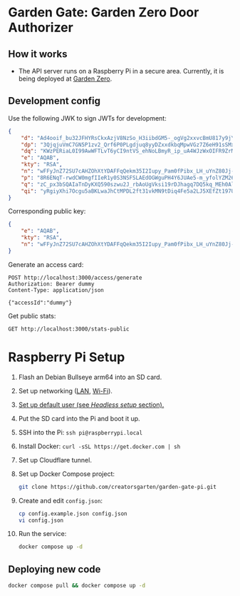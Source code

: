 # Garden Gate: Garden Zero Door Authorizer

## How it works

-   The API server runs on a Raspberry Pi in a secure area. Currently, it is being deployed at [Garden Zero](https://creatorsgarten.org/wiki/GardenZero).

## Development config

Use the following JWK to sign JWTs for development:

```json
{
    "d": "Ad4ooif_bu32JFHYRsCkxAzjV8NzSo_H3iibdGM5-_ogVg2xxvcBmU817y9jYi6NjHFjcIyAJi8bkPeVqI2-f8k5YjHp8o8J6Y6UC17o-OEhNXBZDSp5OAWk1rXZsdz6jAv4J1wfGxbgefNP9RxZ97qHTXq7vAnLH5D5qF1b3cOlRICO0W2dJbRjkHgO6kAVK79RbLtkv_Zlljoxrykq9CTn_lE477fr7wyJK7guXDJwdDvfE5j6os_7syClXPWGpHuHF6ngyF1fEmsdwKVYdD6FStVzq9Plks3qjoh4FphgvUqX1NUvcrx_aXkaukS8FM3U9tryxbnm4cx6CDuV8Q",
    "dp": "3QjqjuVmC7GN5P1zv2_Qrf6P0PLgdjuq8yyDZxxdkbqMpwVGz7Z6eH91sSMxHyo86UQjH-2hSvJeAtw0dTvJht9tDQdW8cyR0s5c5rXv3QGXxanOzBuvwXNwNHZ_Pv5n9Si2EDnk4D05XjfXIN78Ktzm3qnsXcaRsqBywaC3z-k",
    "dq": "KWzPERiaL0I99AwWFTLvT6yCI9ntVS_ehNoLBmyR_ip_uA4WJzWxOIFR9ZrMs_jOIg6YtbsLvDUMNGu7Gd3aXcATocCinl6eORPA5hIxZ5dMvEM8odQ_T8e-IJrrmHE2kAVmvMh-T9jUHivnNwJ1tDFMkEXEUKZvrHv9cxHzbYE",
    "e": "AQAB",
    "kty": "RSA",
    "n": "wFFyJnZ72SU7cAHZOhXtYDAFFqQekm35I2Iupy_Pam0fPibx_LH_uYnZ80Jj-YoMEHcA-vLOmoxEZ20L66ZUrNWi27h3Pbtp0SPWJpfEY8lWGSkFO_ARF3k1CB666FcKRC3ub4UdPoj5skper-KrxXp7env2qFTt2DjM2zSUdg6fZuTFMRr4A1fx3dCKVapDAwAOZgPjU6EYtpGiKa2A7FmXsRKg0BdjFlLfYSADxjwM7hOR5q106Fq1JJAzUPbDlRMlIlno0WYhbCpHJzBIhOoTi-xUi_4A3F2U9Om29PAO4qAyW6HVCA_BHyjvCEkhkyxoGnFTCPC4PROFU91pNQ",
    "p": "8R6ENqT-rwdCW0mgfIIeR1y0S3NSFSLAEdOGWguPH4Y6JUAe5-m_yfolYZM26z7ednsY3BT4To6DYmG_Unzp9tnljIIRCEXl3jxRu6WFjDkNIS8SBAQbbfEyBEXLyC-voh8nb7wvQafnXklu-KeANUkjCHunXgWAzUsPtyHqiy0",
    "q": "zC_px3bSQAIaTnDyKXQ590szwu2J_rbAoUgVksi19rDJhagq7DQ5kq_MEh0Al6w_XKnzJQoxvNuApPddc2NHE-rFMf0A56_Wj0mCzsT-9MTvbubo_ismldqvI-jSeLL3FwboUjzm5kKeK77LYJwf28iQNBuBgoR5H_R8IZE4-yk",
    "qi": "yRgiyXhi7Ocgu5aBKLwaJhCtMPDL2ft31vkMN9tDiq4Fe5a2LJ5XEfZt197U-eNGKNmzdp62Ci9MflEakL1ePvA4H7NYXNWNIMH3hkMSKIPggz6ax-fIRNMiDkBKsEAcOV1TXvSQqvlcMTW7Yd8kyqD1f6jqs8iLRm99FVmUZAM"
}
```

Corresponding public key:

```json
{
    "e": "AQAB",
    "kty": "RSA",
    "n": "wFFyJnZ72SU7cAHZOhXtYDAFFqQekm35I2Iupy_Pam0fPibx_LH_uYnZ80Jj-YoMEHcA-vLOmoxEZ20L66ZUrNWi27h3Pbtp0SPWJpfEY8lWGSkFO_ARF3k1CB666FcKRC3ub4UdPoj5skper-KrxXp7env2qFTt2DjM2zSUdg6fZuTFMRr4A1fx3dCKVapDAwAOZgPjU6EYtpGiKa2A7FmXsRKg0BdjFlLfYSADxjwM7hOR5q106Fq1JJAzUPbDlRMlIlno0WYhbCpHJzBIhOoTi-xUi_4A3F2U9Om29PAO4qAyW6HVCA_BHyjvCEkhkyxoGnFTCPC4PROFU91pNQ"
}
```

Generate an access card:

```http
POST http://localhost:3000/access/generate
Authorization: Bearer dummy
Content-Type: application/json

{"accessId":"dummy"}
```

Get public stats:

```http
GET http://localhost:3000/stats-public
```

# Raspberry Pi Setup

1. Flash an Debian Bullseye arm64 into an SD card.

2. Set up networking ([LAN](https://learn.sparkfun.com/tutorials/headless-raspberry-pi-setup/ethernet-with-static-ip-address), [Wi-Fi](https://learn.sparkfun.com/tutorials/headless-raspberry-pi-setup/wifi-with-dhcp)).

3. [Set up default user (see _Headless setup_ section).](https://www.raspberrypi.com/news/raspberry-pi-bullseye-update-april-2022/)

4. Put the SD card into the Pi and boot it up.

5. SSH into the Pi: `ssh pi@raspberrypi.local`

6. Install Docker: `curl -sSL https://get.docker.com | sh`

7. Set up Cloudflare tunnel.

8. Set up Docker Compose project:

    ```sh
    git clone https://github.com/creatorsgarten/garden-gate-pi.git
    ```

9. Create and edit `config.json`:

    ```sh
    cp config.example.json config.json
    vi config.json
    ```

10. Run the service:

    ```sh
    docker compose up -d
    ```

## Deploying new code

```sh
docker compose pull && docker compose up -d
```
